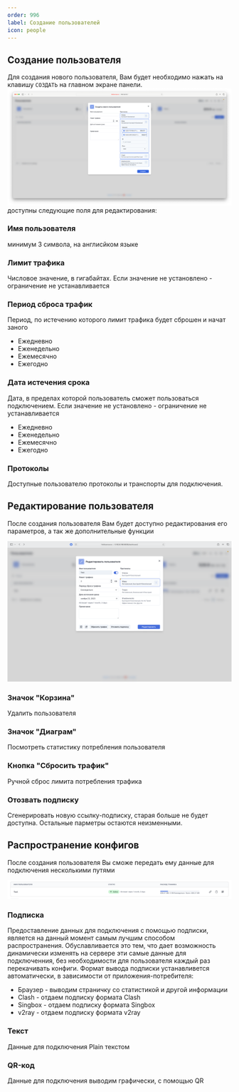 ```yaml
---
order: 996
label: Создание пользователей
icon: people
---
```

## Создание пользователя
Для создания нового пользователя, Вам будет необходимо нажать на клавишу `СОЗДАТЬ` на главном экране панели.
![](/static/4.png)
доступны следующие поля для редактирования:
### Имя пользователя
минимум 3 символа, на англисйком языке
### Лимит трафика
Числовое значение, в гигабайтах.
Если значение не установлено - ограничение не устанавливается
### Период сброса трафик
Период, по истечению которого лимит трафика будет сброшен и начат заного
* Ежедневно
* Еженедельно
* Ежемесячно
* Ежегодно
### Дата истечения срока
Дата, в пределах которой пользователь сможет пользоваться подключением.
Если значение не установлено - ограничение не устанавливается
* Ежедневно
* Еженедельно
* Ежемесячно
* Ежегодно
### Протоколы
Доступные пользователю протоколы и транспорты для подключения.

## Редактирование пользователя
После создания пользователя Вам будет доступно редактирования его параметров, а так же дополнительные функции

![](/static/13.png)

### Значок "Корзина"
Удалить пользователя
### Значок "Диаграм"
Посмотреть статистику потребления пользователя
### Кнопка "Сбросить трафик"
Ручной сброс лимита потребления трафика
### Отозвать подписку
Сгенерировать новую ссылку-подписку, старая больше не будет доступна.
Остальные парметры остаются неизменными.

## Распространение конфигов
После создания пользователя Вы сможе передать ему данные для подключения несколькими путями

![](/static/21.png)

### Подписка
Предоставление данных для подключения с помощью подписки, является на данный момент самым лучшим способом распространения.
Обуславливается это тем, что дает возможность динамически изменять на сервере эти самые данные для подключенния, без необходимости для пользователя каждый раз перекачивать конфиги.
Формат вывода подписки устанавливется автоматически, в зависимости от приложения-потребителя:
* Браузер - выводим страничку со статистикой и другой информации
* Clash - отдаем подписку формата Clash 
* Singbox - отдаем подписку формата Singbox
* v2ray - отдаем подписку формата v2ray
### Текст
Данные для подключения Plain текстом
### QR-код
Данные для подключения выводим графически, с помощью QR
